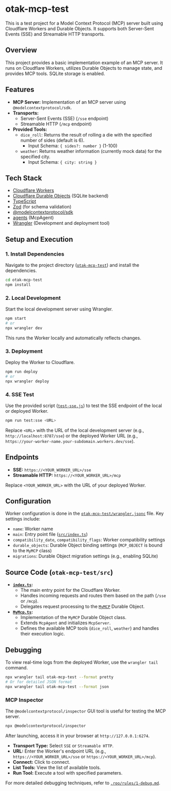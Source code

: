 # otak-mcp-test

This is a test project for a Model Context Protocol (MCP) server built using Cloudflare Workers and Durable Objects. It supports both Server-Sent Events (SSE) and Streamable HTTP transports.

## Overview

This project provides a basic implementation example of an MCP server. It runs on Cloudflare Workers, utilizes Durable Objects to manage state, and provides MCP tools. SQLite storage is enabled.

## Features

*   **MCP Server:** Implementation of an MCP server using `@modelcontextprotocol/sdk`.
*   **Transports:**
    *   Server-Sent Events (SSE) (`/sse` endpoint)
    *   Streamable HTTP (`/mcp` endpoint)
*   **Provided Tools:**
    *   `dice_roll`: Returns the result of rolling a die with the specified number of sides (default is 6).
        *   Input Schema: `{ sides?: number }` (1-100)
    *   `weather`: Returns weather information (currently mock data) for the specified city.
        *   Input Schema: `{ city: string }`

## Tech Stack

*   [Cloudflare Workers](https://workers.cloudflare.com/)
*   [Cloudflare Durable Objects](https://developers.cloudflare.com/workers/learning/using-durable-objects/) (SQLite backend)
*   [TypeScript](https://www.typescriptlang.org/)
*   [Zod](https://zod.dev/) (for schema validation)
*   [@modelcontextprotocol/sdk](https://www.npmjs.com/package/@modelcontextprotocol/sdk)
*   [agents](https://www.npmjs.com/package/agents) (McpAgent)
*   [Wrangler](https://developers.cloudflare.com/workers/wrangler/) (Development and deployment tool)

## Setup and Execution

### 1. Install Dependencies

Navigate to the project directory ([`otak-mcp-test`](otak-mcp-test)) and install the dependencies.

```bash
cd otak-mcp-test
npm install
```

### 2. Local Development

Start the local development server using Wrangler.

```bash
npm start
# or
npx wrangler dev
```

This runs the Worker locally and automatically reflects changes.

### 3. Deployment

Deploy the Worker to Cloudflare.

```bash
npm run deploy
# or
npx wrangler deploy
```

### 4. SSE Test

Use the provided script ([`test-sse.js`](otak-mcp-test/test-sse.js:1)) to test the SSE endpoint of the local or deployed Worker.

```bash
npm run test:sse <URL>
```

Replace `<URL>` with the URL of the local development server (e.g., `http://localhost:8787/sse`) or the deployed Worker URL (e.g., `https://your-worker-name.your-subdomain.workers.dev/sse`).

## Endpoints

*   **SSE:** `https://<YOUR_WORKER_URL>/sse`
*   **Streamable HTTP:** `https://<YOUR_WORKER_URL>/mcp`

Replace `<YOUR_WORKER_URL>` with the URL of your deployed Worker.

## Configuration

Worker configuration is done in the [`otak-mcp-test/wrangler.jsonc`](otak-mcp-test/wrangler.jsonc:1) file. Key settings include:

*   `name`: Worker name
*   `main`: Entry point file ([`src/index.ts`](otak-mcp-test/src/index.ts:1))
*   `compatibility_date`, `compatibility_flags`: Worker compatibility settings
*   `durable_objects`: Durable Object binding settings (`MCP_OBJECT` is bound to the `MyMCP` class)
*   `migrations`: Durable Object migration settings (e.g., enabling SQLite)

## Source Code (`otak-mcp-test/src`)

*   **[`index.ts`](otak-mcp-test/src/index.ts:1):**
    *   The main entry point for the Cloudflare Worker.
    *   Handles incoming requests and routes them based on the path (`/sse` or `/mcp`).
    *   Delegates request processing to the [`MyMCP`](otak-mcp-test/src/MyMcp.ts:1) Durable Object.
*   **[`MyMcp.ts`](otak-mcp-test/src/MyMcp.ts:1):**
    *   Implementation of the `MyMCP` Durable Object class.
    *   Extends `McpAgent` and initializes `McpServer`.
    *   Defines the available MCP tools (`dice_roll`, `weather`) and handles their execution logic.

## Debugging

To view real-time logs from the deployed Worker, use the `wrangler tail` command.

```bash
npx wrangler tail otak-mcp-test --format pretty
# Or for detailed JSON format
npx wrangler tail otak-mcp-test --format json
```

### MCP Inspector

The `@modelcontextprotocol/inspector` GUI tool is useful for testing the MCP server.

```bash
npx @modelcontextprotocol/inspector
```

After launching, access it in your browser at `http://127.0.0.1:6274`.

*   **Transport Type:** Select `SSE` or `Streamable HTTP`.
*   **URL:** Enter the Worker's endpoint URL (e.g., `https://<YOUR_WORKER_URL>/sse` or `https://<YOUR_WORKER_URL>/mcp`).
*   **Connect:** Click to connect.
*   **List Tools:** View the list of available tools.
*   **Run Tool:** Execute a tool with specified parameters.

For more detailed debugging techniques, refer to [`.roo/rules/1-debug.md`](.roo/rules/1-debug.md:1).